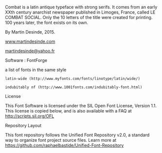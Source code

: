 
Combat is a latin antique typeface with strong serifs. It comes from an early XXth century anarchist newspaper published in Limoges, France, called LE COMBAT SOCIAL. Only the 10 letters of the title were created for printing. 100 years later, the font exists on its own.

By Martin Desinde, 2015.

www.martindesinde.com 

martindesinde@yahoo.fr

Software : FontForge

a list of fonts in the same style
  
	latin-wide (http://www.myfonts.com/fonts/linotype/latin/wide/)

	indubitably nf (http://www.1001fonts.com/indubitably-font.html)


License

This Font Software is licensed under the SIL Open Font License, Version 1.1. 
This license is copied below, and is also available with a FAQ at 
http://scripts.sil.org/OFL


Repository Layout

This font repository follows the Unified Font Repository v2.0, 
a standard way to organize font project source files. Learn more at 
https://github.com/raphaelbastide/Unified-Font-Repository
